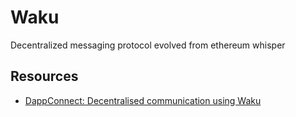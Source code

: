 # Waku

Decentralized messaging protocol evolved from ethereum whisper

## Resources
- [DappConnect: Decentralised communication using Waku](https://youtu.be/CBknF-6Z-Ds)

